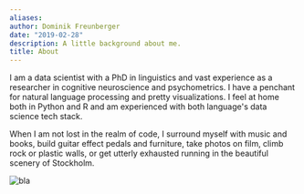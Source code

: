 ```yaml
---
aliases:
author: Dominik Freunberger
date: "2019-02-28"
description: A little background about me.
title: About
---
```


I am a data scientist with a PhD in linguistics and vast experience as a researcher in cognitive neuroscience and psychometrics. I have a penchant for natural language processing and pretty visualizations. I feel at home both in Python and R and am experienced with both language's data science tech stack.

When I am not lost in the realm of code, I surround myself with music and books, build guitar effect pedals and furniture, take photos on film, climb rock or plastic walls, or get utterly exhausted running in the beautiful scenery of Stockholm.

![bla](/me2.jpeg)

